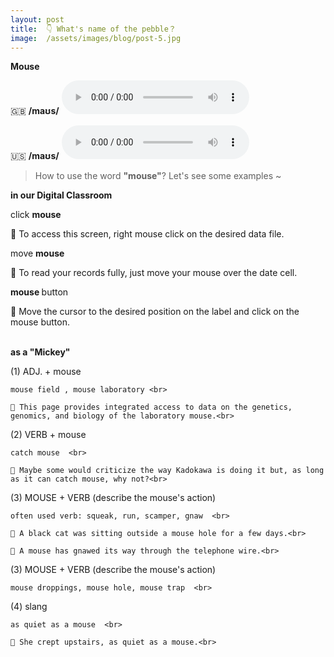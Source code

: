 ```yaml
---
layout: post
title:  👇 What's name of the pebble？
image:  /assets/images/blog/post-5.jpg
---
```

**<B>Mouse</B>**

🇬🇧 <B>/maʊs/</B>
<audio controls="controls">
  <source src="/assets/audio/mouse-gb.mp3" type="audio/mpeg">
<embed height="100" width="100" src="/i/song.mp3" />
</audio>

🇺🇸 <B>/maʊs/</B>
<audio controls="controls">
  <source src="/assets/audio/mouse-us.mp3" type="audio/mpeg">
<embed height="100" width="100" src="/i/song.mp3" />
</audio>
<br>
> How to use the word <B>"mouse"</B>? Let's see some examples ~ 

**in our Digital Classroom**

click <B> mouse </B>

📍 To access this screen, right mouse click on the desired data file.<br>

move <B> mouse</B>

📍 To read your records fully, just move your mouse over the date cell.<br>

<B> mouse </B> button

📍 Move the cursor to the desired position on the label and click on the mouse button.<br><br>


**as a "Mickey"**

(1) ADJ. + mouse

	mouse field , mouse laboratory <br>
	
	📍 This page provides integrated access to data on the genetics, genomics, and biology of the laboratory mouse.<br>

(2) VERB + mouse
	
	catch mouse  <br>
	
	📍 Maybe some would criticize the way Kadokawa is doing it but, as long as it can catch mouse, why not?<br>
	
(3) MOUSE + VERB  (describe the mouse's action)
	
	often used verb: squeak, run, scamper, gnaw  <br>
	
	📍 A black cat was sitting outside a mouse hole for a few days.<br>
	
	📍 A mouse has gnawed its way through the telephone wire.<br>
		
(3) MOUSE + VERB  (describe the mouse's action)

	mouse droppings, mouse hole, mouse trap  <br>
	
(4) slang

	as quiet as a mouse  <br>
	
	📍 She crept upstairs, as quiet as a mouse.<br>
